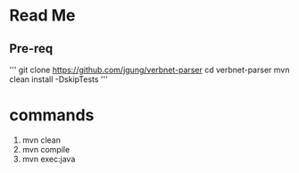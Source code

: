 # Read Me
## Pre-req
'''
git clone https://github.com/jgung/verbnet-parser
cd verbnet-parser
mvn clean install -DskipTests
'''

# commands

1. mvn clean
2. mvn compile
3. mvn exec:java
